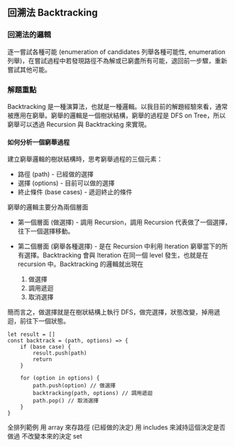 ## 回溯法 Backtracking

### 回溯法的邏輯

逐一嘗試各種可能 (enumeration of candidates 列舉各種可能性, enumeration 列舉)，在嘗試過程中若發現路徑不為解或已窮盡所有可能，退回前一步驟，重新嘗試其他可能。

### 解題重點

Backtracking 是一種演算法，也就是一種邏輯。以我目前的解題經驗來看，通常被應用在窮舉。窮舉的邏輯是一個樹狀結構，窮舉的過程是 DFS on Tree，所以窮舉可以透過 Recursion 與 Backtracking 來實現。

#### 如何分析一個窮舉過程

建立窮舉邏輯的樹狀結構時，思考窮舉過程的三個元素：

* 路徑 (path) - 已經做的選擇
* 選擇 (options) - 目前可以做的選擇
* 終止條件 (base cases) - 遞迴終止的條件

窮舉的邏輯主要分為兩個層面

* 第一個層面 (做選擇) - 調用 Recursion，調用 Recursion 代表做了一個選擇，往下一個選擇移動。
* 第二個層面 (窮舉各種選擇) - 是在 Recursion 中利用 Iteration 窮舉當下的所有選擇。Backtracking 會與 Iteration 在同一個 level 發生，也就是在 recursion 中。Backtracking 的邏輯就出現在

	1. 做選擇
	2. 調用遞迴
	3. 取消選擇 

簡而言之，做選擇就是在樹狀結構上執行 DFS，做完選擇，狀態改變，掉用遞迴，前往下一個狀態。
	
```
let result = []
const backtrack = (path, options) => {
	if (base case) {
		result.push(path)
		return
	}
	
	for (option in options) {
		path.push(option) // 做選擇
		backtracking(path, options) // 調用遞迴
		path.pop() // 取消選擇
	}
}
```

	            
	            
全排列範例
用 array 來存路徑 (已經做的決定)
用 includes 來減持這個決定是否做過
不改變本來的決定 set
